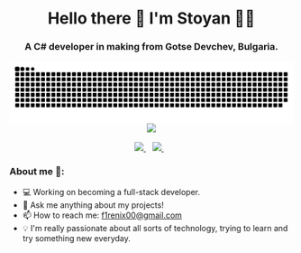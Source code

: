 <h1 align='center'>
  Hello there 👋 I'm Stoyan 👨‍💻
</h1>

<h3 align='center'>
  A C# developer in making from Gotse Devchev, Bulgaria.
</h3>
<img align="right" alt="Coding" width="1000" src="https://raw.githubusercontent.com/vassdeniss/vassdeniss/output/github-contribution-grid-snake-dark.svg#gh-dark-mode-only">
<p align='center'>
  <img src="https://github-readme-stats.vercel.app/api?username=stoyantsiparov&show_icons=true&count_private=true&theme=darcula" width="350"></a>
</p>

<p align='center'>
  <a href="mailto:f1renix00@gmail.com">
    <img src="https://img.shields.io/badge/Gmail-D14836?style=for-the-badge&logo=gmail&logoColor=white" />        
  </a>&nbsp;&nbsp;
  <a href="https://stackoverflow.com/users/21890533/stoyan-tsiparov">
    <img src="https://img.shields.io/badge/Stack_Overflow-FE7A16?style=for-the-badge&logo=stack-overflow&logoColor=white" />        
  </a>&nbsp;&nbsp;
</p>

<h3>About me 👻:</h3>

- 💻 Working on becoming a full-stack developer.
- 💬 Ask me anything about my projects!
- 📫 How to reach me: f1renix00@gmail.com
- 💡 I'm really passionate about all sorts of technology, trying to learn and try something new everyday.
